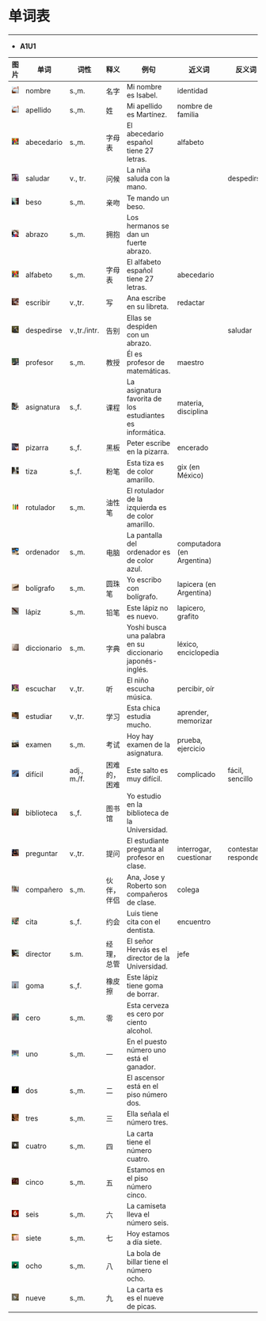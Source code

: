 # 单词表

----

- **A1U1**

| 图片 | 单词 | 词性 | 释义 | 例句 | 近义词 | 反义词 |
| :---: | --- | ---- | ---- | ---- | ---- | ----- |
| <img src="pics/0001.jpg" width="%50"/> | nombre | s.,m. | 名字 | Mi nombre es Isabel. | identidad | |
| <img src="pics/0002.jpg" width="%50"/> | apellido | s.,m. | 姓 | Mi apellido es Martínez. | nombre de familia | |
| <img src="pics/0003.jpg" width="%50"/> | abecedario | s.,m. | 字母表 | El abecedario español tiene 27 letras. | alfabeto | |
| <img src="pics/0004.jpg" width="%50"/> | saludar | v., tr. | 问候 | La niña saluda con la mano. | | despedirse |
| <img src="pics/0005.jpg" width="%50"/> | beso | s.,m. | 亲吻 | Te mando un beso. | | |
| <img src="pics/0006.jpg" width="%50"/> | abrazo | s.,m. | 拥抱 | Los hermanos se dan un fuerte abrazo. | | |
| <img src="pics/0007.jpg" width="%50"/> | alfabeto | s.,m. | 字母表 | El alfabeto español tiene 27 letras. | abecedario | |
| <img src="pics/0008.jpg" width="%50"/> | escribir | v.,tr. | 写 | Ana escribe en su libreta. | redactar |
| <img src="pics/0009.jpg" width="%50"/> | despedirse | v.,tr./intr. | 告别 | Ellas se despiden con un abrazo. | | saludar |
| <img src="pics/0010.jpg" width="%50"/> | profesor | s.,m. | 教授 | Él es profesor de matemáticas. | maestro |
| <img src="pics/0011.jpg" width="%50"/> | asignatura | s.,f. | 课程 | La asignatura favorita de los estudiantes es informática. | materia, disciplina | |
| <img src="pics/0012.jpg" width="%50"/> | pizarra | s.,f. | 黑板 | Peter escribe en la pizarra. | encerado | |
| <img src="pics/0013.jpg" width="%50"/> | tiza | s.,f. | 粉笔 | Esta tiza es de color amarillo. | gix (en México) | |
| <img src="pics/0014.jpg" width="%50"/> | rotulador | s.,m. | 油性笔 | El rotulador de la izquierda es de color amarillo. | | |
| <img src="pics/0015.jpg" width="%50"/> | ordenador | s.,m. | 电脑 | La pantalla del ordenador es de color azul. | computadora (en Argentina) | |
| <img src="pics/0016.jpg" width="%50"/> | bolígrafo | s.,m. | 圆珠笔 | Yo escribo con bolígrafo. | lapicera (en Argentina) | |
| <img src="pics/0017.jpg" width="%50"/> | lápiz | s.,m. | 铅笔 | Este lápiz no es nuevo. | lapicero, grafito | |
| <img src="pics/0018.jpg" width="%50"/> | diccionario | s.,m. | 字典 | Yoshi busca una palabra en su diccionario japonés- inglés. | léxico, enciclopedia | |
| <img src="pics/0019.jpg" width="%50"/> | escuchar | v.,tr. | 听 | El niño escucha música. | percibir, oír | |
| <img src="pics/0020.jpg" width="%50"/> | estudiar | v.,tr. | 学习 | Esta chica estudia mucho. | aprender, memorizar | |
| <img src="pics/0021.jpg" width="%50"/> | examen | s.,m. | 考试 | Hoy hay examen de la asignatura. | prueba, ejercicio |
| <img src="pics/0022.jpg" width="%50"/> | difícil | adj., m./f. | 困难的，困难 | Este salto es muy difícil. | complicado | fácil, sencillo |
| <img src="pics/0023.jpg" width="%50"/> | biblioteca | s.,f. | 图书馆 | Yo estudio en la biblioteca de la Universidad. | | |
| <img src="pics/0024.jpg" width="%50"/> | preguntar | v.,tr. | 提问 | El estudiante pregunta al profesor en clase. | interrogar, cuestionar | contestar, responder |
| <img src="pics/0025.jpg" width="%50"/> | compañero | s.,m. | 伙伴，伴侣 | Ana, Jose y Roberto son compañeros de clase. | colega | |
| <img src="pics/0026.jpg" width="%50"/> | cita | s.,f. | 约会 | Luis tiene cita con el dentista. | encuentro
| <img src="pics/0027.jpg" width="%50"/> | director | s.m. | 经理，总管 | El señor Hervás es el director de la Universidad. | jefe | |
| <img src="pics/0028.jpg" width="%50"/> | goma | s.,f. | 橡皮擦 | Este lápiz tiene goma de borrar. | | |
| <img src="pics/0029.jpg" width="%50"/> | cero | s.,m. | 零 | Esta cerveza es cero por ciento alcohol. | | |
| <img src="pics/0030.jpg" width="%50"/> | uno | s.,m. | 一 | En el puesto número uno está el ganador. | | |
| <img src="pics/0031.jpg" width="%50"/> | dos | s.,m. | 二 | El ascensor está en el piso número dos. | | |
| <img src="pics/0032.jpg" width="%50"/> | tres | s.,m. | 三 | Ella señala el número tres. | | |
| <img src="pics/0033.jpg" width="%50"/> | cuatro | s.,m. | 四 | La carta tiene el número cuatro. | | |
| <img src="pics/0034.jpg" width="%50"/> | cinco | s.,m. | 五 | Estamos en el piso número cinco. | | |
| <img src="pics/0035.jpg" width="%50"/> | seis | s.,m. | 六 | La camiseta lleva el número seis. | | |
| <img src="pics/0036.jpg" width="%50"/> | siete | s.,m. | 七 | Hoy estamos a día siete. | | |
| <img src="pics/0037.jpg" width="%50"/> | ocho | s.,m. | 八 | La bola de billar tiene el número ocho. | | |
| <img src="pics/0038.jpg" width="%50"/> | nueve | s.,m. | 九 | La carta es es el nueve de picas. | | |
